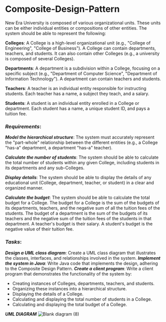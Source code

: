 # Composite-Design-Pattern
New Era University is composed of various organizational units. These units can be either individual entities or compositions of other entities. The system should be able to represent the following:

**Colleges**: A College is a high-level organizational unit (e.g., "College of Engineering", "College of Business"). A College can contain departments, teachers, and students. It can also contain other Colleges (e.g., a university is composed of several Colleges).

**Departments**: A department is a subdivision within a College, focusing on a specific subject (e.g., "Department of Computer Science", "Department of Information Technology"). A department can contain teachers and students.

**Teachers**: A teacher is an individual entity responsible for instructing students. Each teacher has a name, a subject they teach, and a salary.

**Students**: A student is an individual entity enrolled in a College or department. Each student has a name, a unique student ID, and pays a tuition fee.

### *Requirements*:
***Model the hierarchical structure***: The system must accurately represent the "part-whole" relationship between the different entities (e.g., a College "has-a" department, a department "has-a" teacher).

***Calculate the number of students***: The system should be able to calculate the total number of students within any given College, including students in its departments and any sub-Colleges.

***Display details***: The system should be able to display the details of any educational unit (College, department, teacher, or student) in a clear and organized manner.

***Calculate the budget***: The system should be able to calculate the total budget for a College. The budget for a College is the sum of the budgets of its departments, teachers, and the negative sum of all the tuition fees of the students. The budget of a department is the sum of the budgets of its teachers and the negative sum of the tuition fees of the students in that department. A teacher's budget is their salary. A student's budget is the negative value of their tuition fee.
### ***Tasks***:

***Design a UML class diagram***: Create a UML class diagram that illustrates the classes, interfaces, and relationships involved in the system.
***Implement the system in Java***: Write Java code that implements the design, adhering to the Composite Design Pattern.
***Create a client program***: Write a client program that demonstrates the functionality of the system by:
- Creating instances of Colleges, departments, teachers, and students.
- Organizing these instances into a hierarchical structure.
- Displaying the details of a College.
- Calculating and displaying the total number of students in a College.
- Calculating and displaying the total budget of a College.

***UML DIAGRAM***
![Blank diagram (8)](https://github.com/user-attachments/assets/49309d5b-ef6d-427c-8169-3fd13d70b722)

